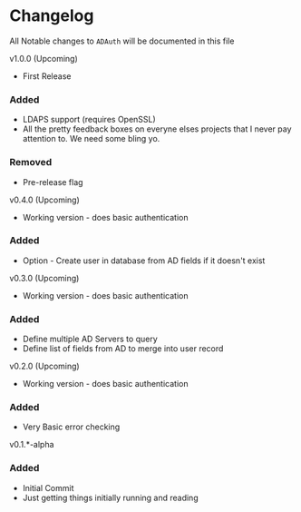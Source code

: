 # Changelog

All Notable changes to `ADAuth` will be documented in this file


v1.0.0 (Upcoming)
- First Release
### Added
- LDAPS support (requires OpenSSL)
- All the pretty feedback boxes on everyne elses projects that I never pay attention to. We need some bling yo. 
### Removed
- Pre-release flag

v0.4.0 (Upcoming)
- Working version - does basic authentication
### Added
- Option - Create user in database from AD fields if it doesn't exist

v0.3.0 (Upcoming)
- Working version - does basic authentication
### Added
- Define multiple AD Servers to query
- Define list of fields from AD to merge into user record

v0.2.0 (Upcoming)
- Working version - does basic authentication
### Added
- Very Basic error checking

v0.1.*-alpha
### Added
- Initial Commit
- Just getting things initially running and reading
